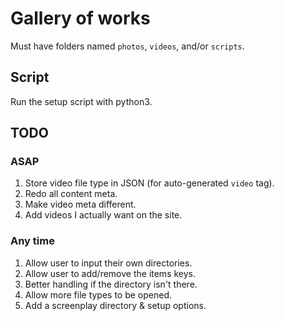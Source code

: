 # Gallery of works
Must have folders named `photos`, `videos`, and/or `scripts`.

## Script
Run the setup script with python3.

## TODO
### ASAP
1. Store video file type in JSON (for auto-generated `video` tag).
2. Redo all content meta.
3. Make video meta different.
4. Add videos I actually want on the site.
### Any time
1. Allow user to input their own directories.
2. Allow user to add/remove the items keys.
3. Better handling if the directory isn't there.
4. Allow more file types to be opened.
5. Add a screenplay directory & setup options.
